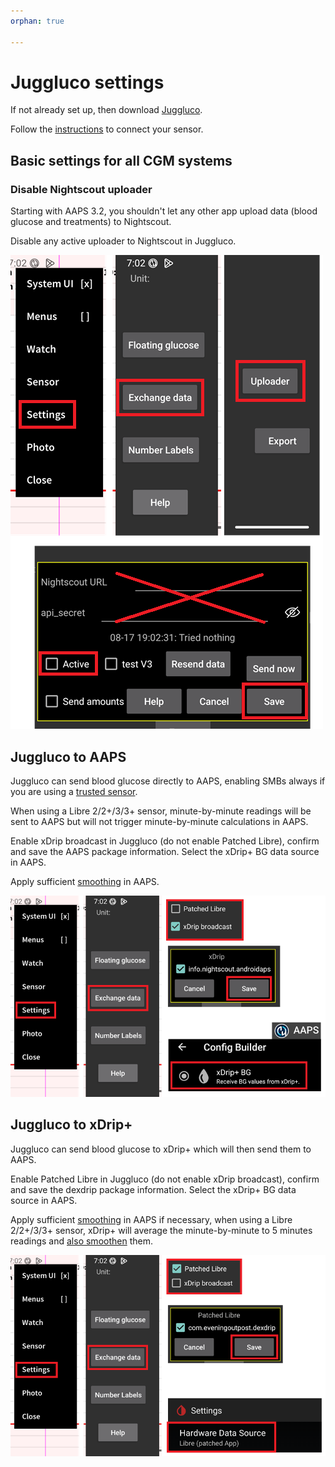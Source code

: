 ```yaml
---
orphan: true

---
```


# Juggluco settings

If not already set up, then download [Juggluco](https://www.juggluco.nl/Juggluco/download.html).

Follow the [instructions](https://www.juggluco.nl/Jugglucohelp/introhelp.html) to connect your sensor.

## Basic settings for all CGM systems

### Disable Nightscout uploader

Starting with AAPS 3.2, you shouldn't let any other app upload data (blood glucose and treatments) to Nightscout.

Disable any active uploader to Nightscout in Juggluco.

![Disable Nightscout Upload](../images/juggluco/DisableNightscoutUpload.png)

## Juggluco to AAPS

Juggluco can send blood glucose directly to AAPS, enabling SMBs always if you are using a [trusted sensor](#GettingStarted-TrustedBGSource).

When using a Libre 2/2+/3/3+ sensor, minute-by-minute readings will be sent to AAPS but will not trigger minute-by-minute calculations in AAPS.

Enable xDrip broadcast in Juggluco (do not enable Patched Libre), confirm and save the AAPS package information. Select the xDrip+ BG data source in AAPS.

Apply sufficient [smoothing](./SmoothingBloodGlucoseData.md) in AAPS.

![Juggluco to AAPS](../images/juggluco/Juggluco-AAPS.png)

## Juggluco to xDrip+

Juggluco can send blood glucose to xDrip+ which will then send them to AAPS.

Enable Patched Libre in Juggluco (do not enable xDrip broadcast), confirm and save the dexdrip package information. Select the xDrip+ BG data source in AAPS.

Apply sufficient [smoothing](./SmoothingBloodGlucoseData.md) in AAPS if necessary, when using a Libre 2/2+/3/3+ sensor, xDrip+ will average the minute-by-minute to 5 minutes readings and [also smoothen](#libre2-value-smoothing-raw-values) them.

![Juggluco to xDrip+](../images/juggluco/Juggluco-xDrip+.png)
